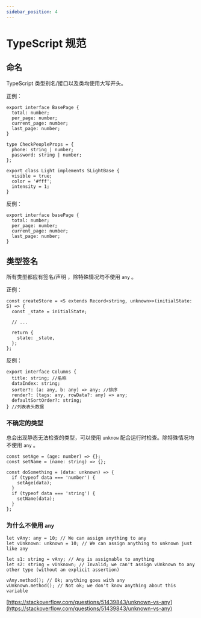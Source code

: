 ```yaml
---
sidebar_position: 4
---
```


# TypeScript 规范

## 命名

TypeScript 类型别名/接口以及类均使用大写开头。

正例：

```tsx
export interface BasePage {
  total: number;
  per_page: number;
  current_page: number;
  last_page: number;
}

type CheckPeopleProps = {
  phone: string | number;
  password: string | number;
};

export class Light implements SLightBase {
  visible = true;
  color = '#fff';
  intensity = 1;
}
```

反例：

```tsx
export interface basePage {
  total: number;
  per_page: number;
  current_page: number;
  last_page: number;
}
```

## 类型签名

所有类型都应有签名/声明 ，除特殊情况均不使用 `any` 。

正例：

```tsx
const createStore = <S extends Record<string, unknown>>(initialState: S) => {
  const _state = initialState;

  // ...

  return {
    state: _state,
  };
};
```

反例：

```tsx
export interface Columns {
  title: string; //名称
  dataIndex: string;
  sorter?: (a: any, b: any) => any; //排序
  render?: (tags: any, rowData?: any) => any;
  defaultSortOrder?: string;
} //列表表头数据
```

### 不确定的类型

总会出现静态无法检查的类型，可以使用 `unknow` 配合运行时检查。除特殊情况均不使用 `any` 。

```tsx
const setAge = (age: number) => {};
const setName = (name: string) => {};

const doSomething = (data: unknown) => {
  if (typeof data === 'number') {
    setAge(data);
  }
  if (typeof data === 'string') {
    setName(data);
  }
};
```

### 为什么不使用 `any`

```tsx
let vAny: any = 10; // We can assign anything to any
let vUnknown: unknown = 10; // We can assign anything to unknown just like any

let s1: string = vAny; // Any is assignable to anything
let s2: string = vUnknown; // Invalid; we can't assign vUnknown to any other type (without an explicit assertion)

vAny.method(); // Ok; anything goes with any
vUnknown.method(); // Not ok; we don't know anything about this variable
```

[https://stackoverflow.com/questions/51439843/unknown-vs-any](https://stackoverflow.com/questions/51439843/unknown-vs-any)
